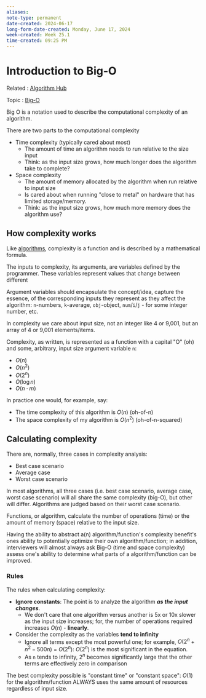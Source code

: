 ```yaml
---
aliases:
note-type: permanent
date-created: 2024-06-17
long-form-date-created: Monday, June 17, 2024
week-created: Week 25.1
time-created: 09:25 PM
---
```


# Introduction to Big-O

Related : [Algorithm Hub](../../Algorithms/Algorithm%20Hub.md)

Topic : [Big-O](Big-O)

Big O is a notation used to describe the computational complexity of an algorithm.

There are two parts to the computational complexity

- Time complexity (typically cared about most)
  - The amount of time an algorithm needs to run relative to the size input
  - Think: as the input size grows, how much longer does the algorithm take to complete?
- Space complexity
  - The amount of memory allocated by the algorithm when run relative to input size
  - Is cared about when running "close to metal" on hardware that has limited storage/memory.
  - Think: as the input size grows, how much more memory does the algorithm use?

## How complexity works

Like [algorithms](../../3-permanent-notes-🧲/What%20is%20an%20Algorithm.md),
complexity is a function and is described by a mathematical formula.

The inputs to complexity, its arguments, are variables defined by the programmer.
These variables represent values that change between different

Argument variables should encapsulate the concept/idea, capture the essence,
of the corresponding inputs they represent as they affect the algorithm:
`n`-numbers, `k`-average, `obj`-object, `num`/`i`/`j` - for some integer
number, etc.

In complexity we care about input size, not an integer like 4 or 9,001, but an
array of 4 or 9,001 elements/items.

Complexity, as written, is represented as a function with a capital "O" (oh)
and some, arbitrary, input size argument variable `n`:

- $O\left(n\right)$
- $O\left(n^2\right)$
- $O\left(2^n\right)$
- $O\left(\log n\right)$
- $O\left(n\cdot m\right)$

In practice one would, for example, say:

- The time complexity of this algorithm is $O\left(n\right)$ (oh-of-n)
- The space complexity of my algorithm is $O\left(n^2\right)$ (oh-of-n-squared)

## Calculating complexity

There are, normally, three cases in complexity analysis:

- Best case scenario
- Average case
- Worst case scenario

In most algorithms, all three cases (i.e. best case scenario, average case, worst case scenario)
will all share the same complexity (big-O), but other will differ. Algorithms are judged based
on their worst case scenario.

Functions, or algorithm, calculate the number of operations (time) or the amount of
memory (space) relative to the input size.

Having the ability to abstract a(n) algorithm/function's complexity benefit's ones ability to
potentially optimize their own algorithm/function; in addition, interviewers will almost always
ask Big-O (time and space complexity) assess one's ability to determine what parts of a
algorithm/function can be improved.

### Rules

The rules when calculating complexity:

- **Ignore constants**: The point is to analyze the algorithm **_as the input changes_**.
  - We don't care that one algorithm versus another is 5x or 10x slower as the input size increases; for, the number of operations required increases $O\left(n\right)$ - **linearly**.
- Consider the complexity as the variables **tend to infinity**
  - Ignore all terms except the most powerful one; for example, $O\left(2^n+n^2-500n\right)\:=\:O\left(2^n\right)$: $O\left(2^n\right)$ is the most significant in the equation.
  - As `n` tends to infinity, $2^n$ becomes significantly large that the other terms are effectively zero in comparison

The best complexity possible is "constant time" or "constant space": $O\left(1\right)$ for
the algorithm/function ALWAYS uses the same amount of resources regardless of input size.
